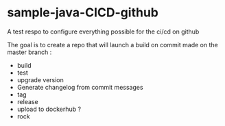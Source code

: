 # sample-java-CICD-github
A test respo to configure everything possible for the ci/cd on github 

The goal is to create a repo that will launch a build on commit made on the master branch : 

- build 
- test 
- upgrade version
- Generate changelog from commit messages
- tag
- release
- upload to dockerhub ?
- rock
